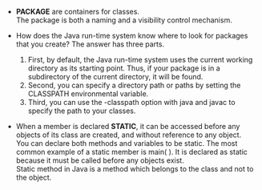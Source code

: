 - <b>PACKAGE</b> are containers for classes. <br>
The package is both a naming and a visibility control mechanism.

- How does the Java run-time system know where to look for packages that you create? The answer has three parts.
   1. First, by default, the Java run-time system uses the current working directory as its starting point.
Thus, if your package is in a subdirectory of the current directory, it will be found.
   2. Second, you can specify a directory path or paths by setting the CLASSPATH environmental variable.
   3. Third, you can use the -classpath option with java and javac to specify the path to your classes.


- When a member is declared <b>STATIC</b>, it can be accessed before any objects of its class are created,
and without reference to any object. <br>You can declare both methods and variables to be static.
The most common example of a static member is main( ).
It is declared as static because it must be called before any objects exist.<br>
Static method in Java is a method which belongs to the class and not to the object.
 
